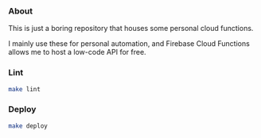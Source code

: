 ### About

This is just a boring repository that houses some personal cloud functions.

I mainly use these for personal automation, and Firebase Cloud Functions allows me to host a low-code API for free.

### Lint

```bash
make lint
```

### Deploy

```bash
make deploy
```
